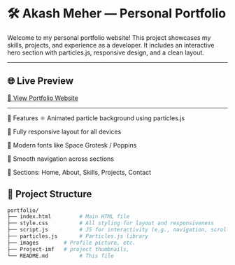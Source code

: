 # 🛠️ Akash Meher — Personal Portfolio

Welcome to my personal portfolio website! This project showcases my skills, projects, and experience as a developer. It includes an interactive hero section with particles.js, responsive design, and a clean layout.

---

## 🌐 Live Preview

[🔗 View Portfolio Website](https://portfolio-akashs-projects-36f8e509.vercel.app/)

---

🚀 Features
⚛️ Animated particle background using particles.js

📱 Fully responsive layout for all devices

🎯 Modern fonts like Space Grotesk / Poppins

🧭 Smooth navigation across sections

🧰 Sections: Home, About, Skills, Projects, Contact


## 📁 Project Structure

```bash
portfolio/
├── index.html         # Main HTML file
├── style.css          # All styling for layout and responsiveness
├── script.js          # JS for interactivity (e.g., navigation, scroll)
├── particles.js       # Particles.js library
├── images        # Profile picture, etc.
├── Project-imf   # project thumbnails,
└── README.md          # This file
